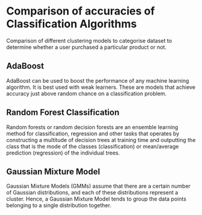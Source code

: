 # Comparison of accuracies of Classification Algorithms
Comparison of different clustering models to categorise dataset to determine whether a user purchased a particular product or not.

## AdaBoost
AdaBoost can be used to boost the performance of any machine learning algorithm. It is best used with weak learners. These are models that achieve accuracy just above random chance on a classification problem.

## Random Forest Classification
Random forests or random decision forests are an ensemble learning method for classification, regression and other tasks that operates by constructing a multitude of decision trees at training time and outputting the class that is the mode of the classes (classification) or mean/average prediction (regression) of the individual trees.

## Gaussian Mixture Model
Gaussian Mixture Models (GMMs) assume that there are a certain number of Gaussian distributions, and each of these distributions represent a cluster. Hence, a Gaussian Mixture Model tends to group the data points belonging to a single distribution together.

